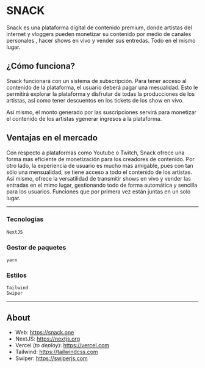 # SNACK

Snack es una plataforma digital de contenido premium, donde artistas del internet y vloggers pueden monetizar su contenido por medio de canales personales , hacer shows en vivo y vender sus entredas. Todo en el mismo lugar.

## ¿Cómo funciona?

Snack funcionará con un sistema de subscripción. Para tener acceso al contenido de la plataforma, el usuario deberá pagar una mesualidad. Esto le permitirá explorar la plataforma y disfrutar de todas la producciones de los artistas, así como tener descuentos en los tickets de los show en vivo. 

Así mismo, el monto generado por las suscripciones servirá para monetizar el contenido de los artistas ygenerar ingresos a la plataforma.

## Ventajas en el mercado

Con respecto a plataformas como Youtube o Twitch, Snack ofrece una forma más eficiente de monetización para los creadores de contenido. Por otro lado, la experiencia de usuario es mucho más amigable, pues con tan sólo una mensualidad, se tiene acceso a todo el contenido de los artistas. Así mismo, ofrece la versatilidad de transmitir shows en vivo y vender las entradas en el mimo lugar, gestionando todo de forma automática y sencilla para los usuarios. Funciones que por primera vez están juntas en un solo lugar.

---

### Tecnologías
```
NextJS
```

### Gestor de paquetes
```
yarn
```
### Estilos
```
Tailwind
Swiper
```

---

## About
- Web: <https://snack.one>
- NextJS: <https://nextjs.org>
- Vercel (*to deploy*): <https://vercel.com>
- Tailwind: <https://tailwindcss.com>
- Swiper: <https://swiperjs.com>
